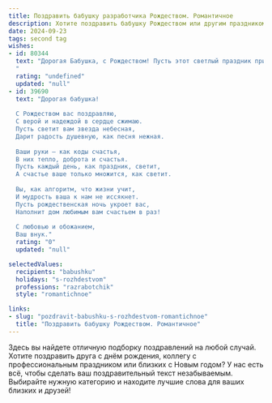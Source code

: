 ```yaml
---
title: Поздравить бабушку разработчика Рождеством. Романтичное
description: Хотите поздравить бабушку Рождеством или другим праздником? Наш ИИ создаст незабываемое поздравление, а вы обязательно выделитесь среди других.  
date: 2024-09-23
tags: second tag
wishes:
- id: 80344
  text: "Дорогая Бабушка, с Рождеством! Пусть этот светлый праздник принесет в твою жизнь тепло, любовь и душевное равновесие. Я желаю тебе крепкого здоровья, семейного счастья и исполнения всех желаний. Пусть твоя душа будет светла и чиста, как первый снег на Рождество, а сердце – полно любви и радости.
  "
  rating: "undefined"
  updated: "null"
- id: 39690
  text: "Дорогая бабушка!
  
  С Рождеством вас поздравляю,
  С верой и надеждой в сердце сжимаю.
  Пусть светит вам звезда небесная,
  Дарит радость душевную, как песня нежная.
  
  Ваши руки — как коды счастья,
  В них тепло, доброта и счастья.
  Пусть каждый день, как праздник, светит,
  А счастье ваше только множится, как светит.
  
  Вы, как алгоритм, что жизни учит,
  И мудрость ваша к нам не иссякнет.
  Пусть рождественская ночь укроет вас,
  Наполнит дом любимым вам счастьем в раз!
  
  С любовью и обожанием,
  Ваш внук."
  rating: "0"
  updated: "null"

selectedValues:
  recipients: "babushku"
  holidays: "s-rozhdestvom"
  professions: "razrabotchik"
  style: "romantichnoe"

links:
- slug: "pozdravit-babushku-s-rozhdestvom-romantichnoe"
  title: "Поздравить бабушку Рождеством. Романтичное"
---
```


Здесь вы найдете отличную подборку поздравлений на любой случай. 
Хотите поздравить друга с днём рождения, коллегу с профессиональным праздником или близких с Новым годом? У нас есть всё, чтобы сделать ваш поздравительный текст незабываемым. Выбирайте нужную категорию и находите лучшие слова для ваших близких и друзей!
